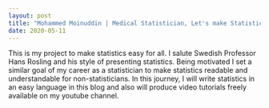 ```yaml
---
layout: post
title: "Mohammed Moinuddin | Medical Statistician, Let's make Statistics easy"
date: 2020-05-11
---
```


This is my project to make statistics easy for all. I salute Swedish Professor Hans Rosling and his style of presenting statistics. Being motivated I set a similar goal of my career as a statistician to make statistics readable and understandable for non-statisticians. In this journey, I will write statistics in an easy language in this blog and also will produce video tutorials freely available on my youtube channel. 
